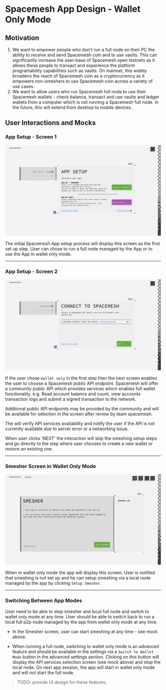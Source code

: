 # Spacemesh App Design - Wallet Only Mode

## Motivation
1. We want to empower people who don't run a full node on their PC the ability to receive and send Spacemesh coin and to use vaults. This can significantly increase the user-base of Spacemesh open testnets as it allows these people to transact and experience the platform programability capabilities such as vaults. On mainnet, this widely broadens the reach of Spacemesh coin as a cryptocurrency as it empowers non-smeshers to use Spacemesh coin across a variety of use cases.
2. We want to allow users who run Spacemesh full node to use their Spacemesh wallets - check balance, transact and use vaults and ledger wallets from a computer which is not running a Spacemesh full node. In the future, this will extend from desktop to mobile devices.

## User Interactions and Mocks

### App Setup - Screen 1
![](resources/wallet_mode/app_setup_screen_1.png)

The initial Spacemesh App setup process will display this screen as the first set up step. User can chose to run a full node managed by the App or to use the App in wallet only mode.

---

### App Setup - Screen 2
![](resources/wallet_mode/wallet_only_setup_1.png)

If the user chose `wallet only` in the first step then the next screen enables the user to choose a Spacemesh public API endpoint. Spacemesh will offer a community public API which provides services which enables full wallet functionality. e.g. Read account balance and count, view accounts transaction logs and submit a signed transaction to the network.

Additional public API endpoints may be provided by the community and will be available for selection in the screen after review by team spacemesh.

The will verify API services availability and notify the user if the API is not currently available due to server error or a networking issue.

When user clicks 'NEXT' the interaction will skip the smeshing setup steps and go directly to the step where user chooses to create a new wallet or restore an existing one.

---

### Smesher Screen in Wallet Only Mode
![](resources/wallet_mode/smesher_screen.png)

When in wallet only mode the app will display this screen. User is notified that smeshing is not set up and he can setup smeshing via a local node managed by the app by clicking `Setup Smesher`.

---

### Switching Between App Modes
User need to be able to stop smesher and local full node and switch to wallet only mode at any time. User should be able to switch back to run a local full p2p node managed by the app from wallet only mode at any time.

- In the Smesher screen, user can start smeshing at any time - see mock above.

- When running a full node, switching to wallet only mode is an advanced feature and should be available in the settings via a `Switch to Wallet Mode` button in the advanced settings section. Clicking on this button will display the API services selection screen (see mock above) and stop the local node. On next app session, the app will start in wallet only mode and will not start the full node.



> TODO: provide UI design for these features.
